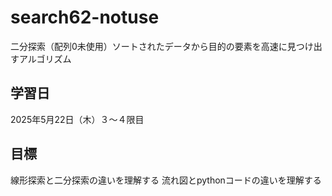 # search62-notuse
二分探索（配列0未使用）ソートされたデータから目的の要素を高速に見つけ出すアルゴリズム

## 学習日
2025年5月22日（木）３～４限目

## 目標
線形探索と二分探索の違いを理解する
流れ図とpythonコードの違いを理解する